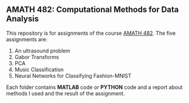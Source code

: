 ## AMATH 482: Computational Methods for Data Analysis
This repository is for assignments of the course [AMATH 482](https://canvas.uw.edu/courses/1352847). The five assignments are:
1. An ultrasound problem
2. Gabor Transforms
3. PCA
4. Music Classification
5. Neural Networks for Classifying Fashion-MNIST

Each folder contains **MATLAB** code or **PYTHON** code and a report about methods I used and the result of the assignment.
